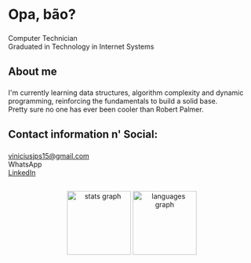 <h1 align="left">Opa, bão?</h1>

###

<p align="left">Computer Technician<br>Graduated in Technology in Internet Systems</p>

###

<h2 align="left">About me</h2>

###

<p align="left">I'm currently learning data structures, algorithm complexity and dynamic programming, reinforcing the fundamentals to build a solid base.<br>Pretty sure no one has ever been cooler than Robert Palmer.</p>

###

<h2 align="left">Contact information n' Social:</h2>

###

<a href="mailto:viniciusjps15@gmail.com">viniciusjps15@gmail.com</a><br>
<a href="https://wa.me/5532984589166" target="_blank" style="text-decoration: none;">WhatsApp</a><br>
<a href="https://www.linkedin.com/in/viniciusjpsilva/" target="_blank">LinkedIn</a>

###

<h2 align="left"></h2>

###

<div align="center">
  <img src="https://github-readme-stats.vercel.app/api?username=ViniciusJPSilva&hide_title=true&hide_rank=false&show_icons=false&include_all_commits=true&count_private=true&disable_animations=true&theme=tokyonight&locale=en&hide_border=true&order=1&custom_title=%20&hide=prs,issues" height="130em" alt="stats graph"  />
  <img src="https://github-readme-stats.vercel.app/api/top-langs?username=ViniciusJPSilva&locale=en&hide_title=true&layout=compact&card_width=320&langs_count=5&theme=tokyonight&hide_border=true&order=2" height="130em" alt="languages graph"  />
</div>

###
